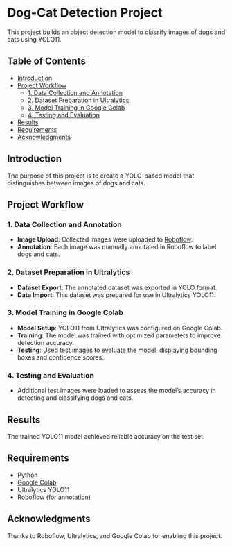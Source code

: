 
# Dog-Cat Detection Project

This project builds an object detection model to classify images of dogs and cats using YOLO11.

## Table of Contents

- [Introduction](#introduction)
- [Project Workflow](#project-workflow)
  - [1. Data Collection and Annotation](#1-data-collection-and-annotation)
  - [2. Dataset Preparation in Ultralytics](#2-dataset-preparation-in-ultralytics)
  - [3. Model Training in Google Colab](#3-model-training-in-google-colab)
  - [4. Testing and Evaluation](#4-testing-and-evaluation)
- [Results](#results)
- [Requirements](#requirements)
- [Acknowledgments](#acknowledgments)

## Introduction

The purpose of this project is to create a YOLO-based model that distinguishes between images of dogs and cats.

## Project Workflow

### 1. Data Collection and Annotation

- **Image Upload**: Collected images were uploaded to [Roboflow](https://roboflow.com/).
- **Annotation**: Each image was manually annotated in Roboflow to label dogs and cats.

### 2. Dataset Preparation in Ultralytics

- **Dataset Export**: The annotated dataset was exported in YOLO format.
- **Data Import**: This dataset was prepared for use in Ultralytics YOLO11.

### 3. Model Training in Google Colab

- **Model Setup**: YOLO11 from Ultralytics was configured on Google Colab.
- **Training**: The model was trained with optimized parameters to improve detection accuracy.
- **Testing**: Used test images to evaluate the model, displaying bounding boxes and confidence scores.

### 4. Testing and Evaluation

- Additional test images were loaded to assess the model’s accuracy in detecting and classifying dogs and cats.

## Results

The trained YOLO11 model achieved reliable accuracy on the test set.

## Requirements

- [Python](https://www.python.org/)
- [Google Colab](https://colab.research.google.com/)
- Ultralytics YOLO11
- Roboflow (for annotation)

## Acknowledgments

Thanks to Roboflow, Ultralytics, and Google Colab for enabling this project.

